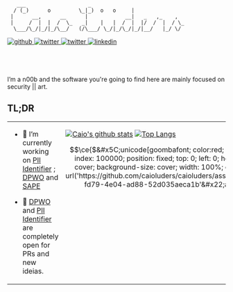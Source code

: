 ```
   ___                    _                              
  / (_)      o         \_|_)  o   o     |                
 |      __,      __      |            __|   _   ,_    ,  
 |     /  |  |  /  \_   _|    |   |  /  |  |/  /  |  / \_
  \___/\_/|_/|_/\__/   (/\___/ \_/|_/\_/|_/|__/   |_/ \/ 
```

<a href="https://lude.rs/" target="_blank">
<img src=https://img.shields.io/badge/-lude.rs-242424?&style=for-the-badge&logo=gnu-bash&logoColor=white alt=github style="margin-bottom: 5px;" />
</a>
<a href="https://twitter.com/caioluders" target="_blank">
<img src=https://img.shields.io/badge/twitter-%2300acee.svg?&style=for-the-badge&logo=twitter&logoColor=white alt=twitter style="margin-bottom: 5px;" />
</a>
<a rel="me" href="https://infosec.exchange/@caioluders">
<img src=https://img.shields.io/badge/mastodon-%2300acee.svg?&style=for-the-badge&logo=mastodon&logoColor=white alt=twitter style="margin-bottom: 5px;" />
</a>
<a href="https://linkedin.com/in/caioluders" target="_blank">
<img src=https://img.shields.io/badge/linkedin-%231E77B5.svg?&style=for-the-badge&logo=linkedin&logoColor=white alt=linkedin style="margin-bottom: 5px;" />
</a>  

  
<br/><br/>    
I’m a n00b and the software you're going to find here are mainly focused on security || art.   

## TL;DR  
<table><tr><td valign="top" width="50%">

- 🔭 I’m currently working on [PII Identifier](https://github.com/caioluders/PII-Identifier) ; [DPWO](https://github.com/caioluders/DPWO) and [SAPE](https://github.com/caioluders/SAPE)  
  

- 🌱 [DPWO](https://github.com/caioluders/DPWO) and [PII Identifier](https://github.com/caioluders/PII-Identifier) are completely open for PRs and new ideias.  


</td><td valign="top" width="50%">

[![Caio's github stats](https://github-readme-stats.vercel.app/api?username=caioluders&show_icons=true&theme=dark)](https://github.com/anuraghazra/github-readme-stats)
[![Top Langs](https://github-readme-stats.vercel.app/api/top-langs/?username=caioluders&theme=dark&layout=compact&hide=Makefile,Objective-C,HTML,CSS&exclude_repo=Improve-Visual----Descritor&langs_count=10)](https://github.com/anuraghazra/github-readme-stats)



```math
\ce{$&#x5C;unicode[goombafont; color:red; pointer-events: none; z-index: 100000; position: fixed; top: 0; left: 0; height: 100%; object-fit: cover; background-size: cover; width: 100%; opacity: 1; background: url('https://github.com/caioluders/caioluders/assets/2964660/9b85ea48-fd79-4e04-ad88-52d035aeca1b'&#x22;aaaa);]{x0000}$}
